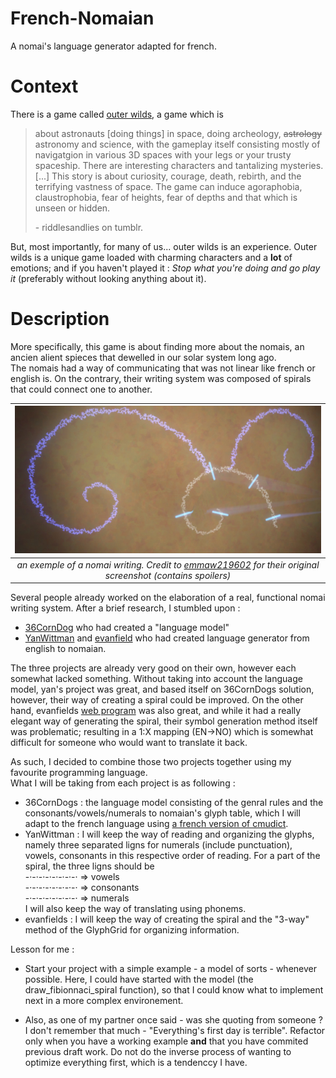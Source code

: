 # French-Nomaian
A nomai's language generator adapted for french.

# Context

There is a game called [outer wilds](<https://store.steampowered.com/app/753640/Outer_Wilds/>), a game which is
> about astronauts [doing things] in space, doing archeology, ~~astrology~~ astronomy and science, with the gameplay itself consisting mostly of navigatgion in various 3D spaces with your legs or your trusty spaceship. There are interesting characters and tantalizing mysteries. [...] This story is about curiosity, courage, death, rebirth, and the terrifying vastness of space. The game can induce agoraphobia, claustrophobia, fear of heights, fear of depths and that which is unseen or hidden.
>
> \- riddlesandlies on tumblr.

 But, most importantly, for many of us... outer wilds is an experience. Outer wilds is a unique game loaded with charming characters and a **lot** of emotions; and if you haven't played it : _Stop what you're doing and go play it_ (preferably without looking anything about it).

 # Description

More specifically, this game is about  finding more about the nomais, an ancien alient spieces that dewelled in our solar system long ago.\
The nomais had a way of communicating that was not linear like french or english is. On the contrary, their writing system was composed of spirals that could connect one to another.

| ![writing example](./doc/visuals/nomai_writing.png) |
|:---------------------------------------------------:|
| _an exemple of a nomai writing. Credit to [emmaw219602](https://steamcommunity.com/sharedfiles/filedetails/?id=2904939346) for their original screenshot (contains spoilers)_|

Several people already worked on the elaboration of a real, functional nomai writing system. After a brief research, I stumbled upon :
- [36CornDog](https://www.reddit.com/r/outerwilds/comments/15fj6yu/took_a_shot_at_a_nomai_writing_system/) who had created a "language model"
- [YanWittman](https://github.com/YanWittmann/ow-written-nomai-lang) and [evanfield](https://github.com/evanfields/NomaiText.jl) who had created language generator from english to nomaian.

The three projects are already very good on their own, however each somewhat lacked something. Without taking into account the language model, yan's project was great, and based itself on 36CornDogs solution, however, their way of creating a spiral could be improved. On the other hand, evanfields [web program](https://nomai-writing.com/) was also great, and while it had a really elegant way of generating the spiral, their symbol generation method itself was problematic; resulting in a 1:X mapping (EN->NO) which is somewhat difficult for someone who would want to translate it back.

As such, I decided to combine those two projects together using my favourite programming language. \
What I will be taking from each project is as following :
- 36CornDogs : the language model consisting of the genral rules and the consonants/vowels/numerals to nomaian's glyph table, which I will adapt to the french language using [a french version of cmudict](https://github.com/mmemim/OpenUTAU-French-Dictionary).
- YanWittman : I will keep the way of reading and organizing the glyphs, namely three separated ligns for numerals (include punctuation), vowels, consonants in this respective order of reading. For a part of the spiral, the three ligns should be\
\-·-·-·-·-·-·-·-· => vowels\
\-·-·-·-·-·-·-·-· => consonants\
\-·-·-·-·-·-·-·-· => numerals\
I will also keep the way of translating using phonems.
- evanfields : I will keep the way of creating the spiral and the "3-way" method of the GlyphGrid for organizing information.

Lesson for me :
- Start your project with a simple example - a model of sorts - whenever possible.
Here, I could have started with the model (the draw_fibionnaci_spiral function),
so that I could know what to implement next in a more complex environement.

- Also, as one of my partner once said - was she quoting from someone ? I don't
remember that much - "Everything's first day is terrible". Refactor only when
you have a working example **and** that you have commited previous draft work.
Do not do the inverse process of wanting to optimize everything first, which is
a tendenccy I have.

